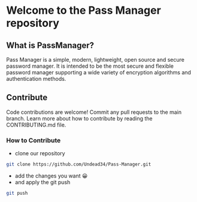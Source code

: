 # Welcome to the Pass Manager repository

## What is PassManager?
Pass Manager is a simple, modern, lightweight, open source and secure password manager. It is intended to be the most secure and flexible password manager supporting a wide variety of encryption algorithms and authentication methods.

## Contribute
Code contributions are welcome! Commit any pull requests to the main branch. Learn more about how to contribute by reading the CONTRIBUTING.md file.

### How to Contribute
- clone our repository 
```bash
git clone https://github.com/Undead34/Pass-Manager.git
```
- add the changes you want 😀
- and apply the git push
```bash
git push
```

